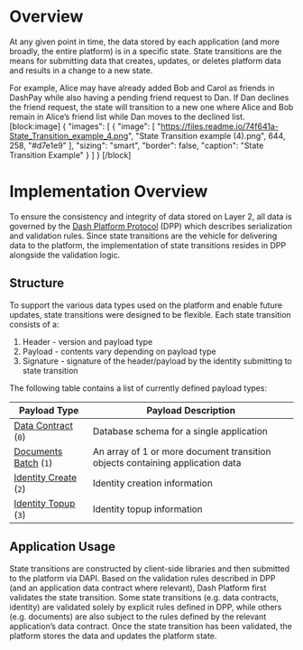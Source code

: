 # Overview
At any given point in time, the data stored by each application (and more broadly, the entire platform) is in a specific state. State transitions are the means for submitting data that creates, updates, or deletes platform data and results in a change to a new state.

For example, Alice may have already added Bob and Carol as friends in DashPay while also having a pending friend request to Dan. If Dan declines the friend request, the state will transition to a new one where Alice and Bob remain in Alice’s friend list while Dan moves to the declined list.
[block:image]
{
  "images": [
    {
      "image": [
        "https://files.readme.io/74f641a-State_Transition_example_4.png",
        "State Transition example (4).png",
        644,
        258,
        "#d7e1e9"
      ],
      "sizing": "smart",
      "border": false,
      "caption": "State Transition Example"
    }
  ]
}
[/block]

# Implementation Overview

To ensure the consistency and integrity of data stored on Layer 2, all data is governed by the [Dash Platform Protocol](explanation-platform-protocol) (DPP) which describes serialization and validation rules. Since state transitions are the vehicle for delivering data to the platform, the implementation of state transitions resides in DPP alongside the validation logic. 

## Structure

To support the various data types used on the platform and enable future updates, state transitions were designed to be flexible. Each state transition consists of a:
1. Header - version and payload type
2. Payload - contents vary depending on payload type
3. Signature - signature of the header/payload by the identity submitting to state transition

The following table contains a list of currently defined payload types:

| Payload Type | Payload Description |
| - | - |
| [Data Contract](platform-protocol-reference-data-contract#data-contract-creation) (`0`) | Database schema for a single application |
| [Documents Batch](platform-protocol-reference-document#document-submission) (`1`) | An array of 1 or more document transition objects containing application data |
| [Identity Create](platform-protocol-reference-identity#identity-creation) (`2`) | Identity creation information |
| [Identity Topup](platform-protocol-reference-identity#identity-topup) (`3`) | Identity topup information |

## Application Usage

State transitions are constructed by client-side libraries and then submitted to the platform via DAPI. Based on the validation rules described in DPP (and an application data contract where relevant), Dash Platform first validates the state transition. Some state transitions (e.g. data contracts, identity) are validated solely by explicit rules defined in DPP, while others (e.g. documents) are also subject to the rules defined by the relevant application’s data contract. Once the state transition has been validated, the platform stores the data and updates the platform state.
